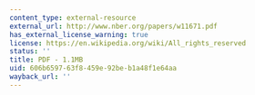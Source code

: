 ```yaml
---
content_type: external-resource
external_url: http://www.nber.org/papers/w11671.pdf
has_external_license_warning: true
license: https://en.wikipedia.org/wiki/All_rights_reserved
status: ''
title: PDF - 1.1MB
uid: 606b6597-63f8-459e-92be-b1a48f1e64aa
wayback_url: ''
---
```

